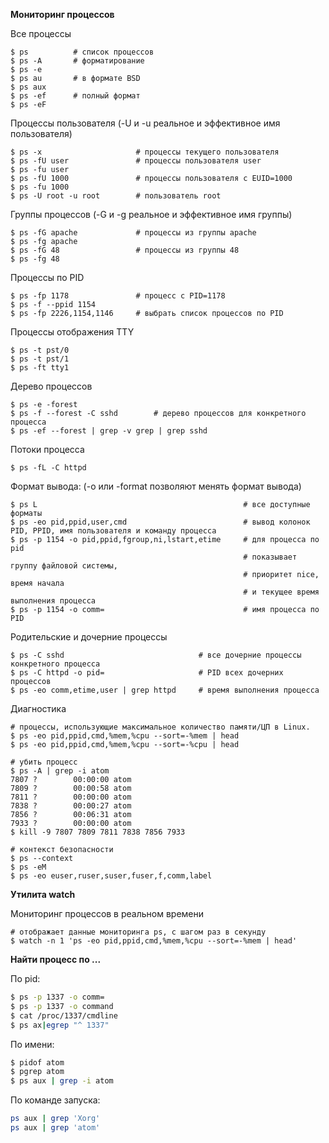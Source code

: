 **Мониторинг процессов**

Все процессы

```
$ ps          # список процессов
$ ps -A       # форматирование
$ ps -e       
$ ps au       # в формате BSD
$ ps aux
$ ps -ef      # полный формат
$ ps -eF
```

Процессы пользователя
(-U и -u реальное и эффективное имя пользователя)

```
$ ps -x                     # процессы текущего пользователя
$ ps -fU user               # процессы пользователя user
$ ps -fu user
$ ps -fU 1000               # процессы пользователя с EUID=1000
$ ps -fu 1000
$ ps -U root -u root        # пользователь root
```

Группы процессов
(-G и -g реальное и эффективное имя группы)

```
$ ps -fG apache             # процессы из группы apache
$ ps -fg apache
$ ps -fG 48                 # процессы из группы 48
$ ps -fg 48
```

Процессы по PID

```
$ ps -fp 1178               # процесс с PID=1178
$ ps -f --ppid 1154
$ ps -fp 2226,1154,1146     # выбрать список процессов по PID
```

Процессы отображения TTY

```
$ ps -t pst/0
$ ps -t pst/1
$ ps -ft tty1
```

Дерево процессов

```
$ ps -e -forest
$ ps -f --forest -C sshd        # дерево процессов для конкретного процесса
$ ps -ef --forest | grep -v grep | grep sshd
```

Потоки процесса

```
$ ps -fL -C httpd
```

Формат вывода:
(-o или -format позволяют менять формат вывода)

```
$ ps L                                              # все доступные форматы
$ ps -eo pid,ppid,user,cmd                          # вывод колонок PID, PPID, имя пользователя и команду процесса
$ ps -p 1154 -o pid,ppid,fgroup,ni,lstart,etime     # для процесса по pid
                                                    # показывает группу файловой системы,
                                                    # приоритет nice, время начала
                                                    # и текущее время выполнения процесса
$ ps -p 1154 -o comm=                               # имя процесса по PID
```

Родительские и дочерние процессы

```
$ ps -C sshd                              # все дочерние процессы конкретного процесса
$ ps -C httpd -o pid=                     # PID всех дочерних процессов
$ ps -eo comm,etime,user | grep httpd     # время выполнения процесса
```

Диагностика

```
# процессы, использующие максимальное количество памяти/ЦП в Linux.
$ ps -eo pid,ppid,cmd,%mem,%cpu --sort=-%mem | head
$ ps -eo pid,ppid,cmd,%mem,%cpu --sort=-%cpu | head

# убить процесс
$ ps -A | grep -i atom
7807 ?        00:00:00 atom
7809 ?        00:00:58 atom
7811 ?        00:00:00 atom
7838 ?        00:00:27 atom
7856 ?        00:06:31 atom
7933 ?        00:00:00 atom
$ kill -9 7807 7809 7811 7838 7856 7933

# контекст безопасности
$ ps --context
$ ps -eM
$ ps -eo euser,ruser,suser,fuser,f,comm,label
```

**Утилита watch**

Мониторинг процессов в реальном времени

```
# отображает данные мониторинга ps, с шагом раз в секунду
$ watch -n 1 'ps -eo pid,ppid,cmd,%mem,%cpu --sort=-%mem | head'
```

**Найти процесс по ...**

По pid:
```bash
$ ps -p 1337 -o comm=
$ ps -p 1337 -o command
$ cat /proc/1337/cmdline
$ ps ax|egrep "^ 1337"
```

По имени:
```bash
$ pidof atom
$ pgrep atom
$ ps aux | grep -i atom
```

По команде запуска:
```bash
ps aux | grep 'Xorg'
ps aux | grep 'atom'
```

